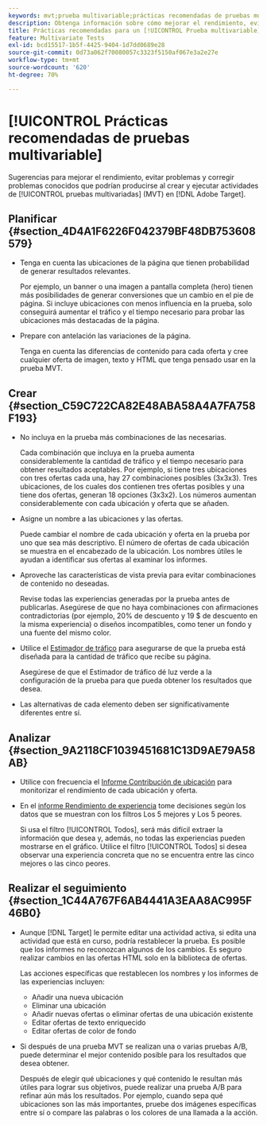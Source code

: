```yaml
---
keywords: mvt;prueba multivariable;prácticas recomendadas de pruebas multivariable;prácticas recomendadas de mvt;combinaciones de mvt;informes de mvt
description: Obtenga información sobre cómo mejorar el rendimiento, evitar problemas y corregir problemas conocidos que podrían producirse al crear y ejecutar [!UICONTROL Prueba multivariable] actividades en [!DNL Adobe Target].
title: Prácticas recomendadas para un [!UICONTROL Prueba multivariable] actividad?
feature: Multivariate Tests
exl-id: bcd15517-1b5f-4425-9404-1d7dd0689e28
source-git-commit: 0d73a062f70080057c3323f5150af067e3a2e27e
workflow-type: tm+mt
source-wordcount: '620'
ht-degree: 70%

---
```


# [!UICONTROL Prácticas recomendadas de pruebas multivariable]

Sugerencias para mejorar el rendimiento, evitar problemas y corregir problemas conocidos que podrían producirse al crear y ejecutar actividades de [!UICONTROL pruebas multivariadas] (MVT) en [!DNL Adobe Target].

## Planificar  {#section_4D4A1F6226F042379BF48DB753608579}

* Tenga en cuenta las ubicaciones de la página que tienen probabilidad de generar resultados relevantes.

  Por ejemplo, un banner o una imagen a pantalla completa (hero) tienen más posibilidades de generar conversiones que un cambio en el pie de página. Si incluye ubicaciones con menos influencia en la prueba, solo conseguirá aumentar el tráfico y el tiempo necesario para probar las ubicaciones más destacadas de la página.
* Prepare con antelación las variaciones de la página.

  Tenga en cuenta las diferencias de contenido para cada oferta y cree cualquier oferta de imagen, texto y HTML que tenga pensado usar en la prueba MVT.

## Crear  {#section_C59C722CA82E48ABA58A4A7FA758F193}

* No incluya en la prueba más combinaciones de las necesarias.

  Cada combinación que incluya en la prueba aumenta considerablemente la cantidad de tráfico y el tiempo necesario para obtener resultados aceptables. Por ejemplo, si tiene tres ubicaciones con tres ofertas cada una, hay 27 combinaciones posibles (3x3x3). Tres ubicaciones, de los cuales dos contienen tres ofertas posibles y una tiene dos ofertas, generan 18 opciones (3x3x2). Los números aumentan considerablemente con cada ubicación y oferta que se añaden.

* Asigne un nombre a las ubicaciones y las ofertas.

  Puede cambiar el nombre de cada ubicación y oferta en la prueba por uno que sea más descriptivo. El número de ofertas de cada ubicación se muestra en el encabezado de la ubicación. Los nombres útiles le ayudan a identificar sus ofertas al examinar los informes.

* Aproveche las características de vista previa para evitar combinaciones de contenido no deseadas.

  Revise todas las experiencias generadas por la prueba antes de publicarlas. Asegúrese de que no haya combinaciones con afirmaciones contradictorias (por ejemplo, 20% de descuento y 19 $ de descuento en la misma experiencia) o diseños incompatibles, como tener un fondo y una fuente del mismo color.

* Utilice el [Estimador de tráfico](/help/main/c-activities/c-multivariate-testing/t-create-multivariate-test/traffic-estimator.md) para asegurarse de que la prueba está diseñada para la cantidad de tráfico que recibe su página.

  Asegúrese de que el Estimador de tráfico dé luz verde a la configuración de la prueba para que pueda obtener los resultados que desea.

* Las alternativas de cada elemento deben ser significativamente diferentes entre sí.

## Analizar  {#section_9A2118CF1039451681C13D9AE79A58AB}

* Utilice con frecuencia el [Informe Contribución de ubicación](/help/main/c-reports/multivariate-test-reports/location-contribution-report.md) para monitorizar el rendimiento de cada ubicación y oferta.
* En el [informe Rendimiento de experiencia](/help/main/c-reports/multivariate-test-reports/experience-performance-report.md) tome decisiones según los datos que se muestran con los filtros Los 5 mejores y Los 5 peores.

  Si usa el filtro [!UICONTROL Todos], será más difícil extraer la información que desea y, además, no todas las experiencias pueden mostrarse en el gráfico. Utilice el filtro [!UICONTROL Todos] si desea observar una experiencia concreta que no se encuentra entre las cinco mejores o las cinco peores.

## Realizar el seguimiento  {#section_1C44A767F6AB4441A3EAA8AC995F46B0}

* Aunque [!DNL Target] le permite editar una actividad activa, si edita una actividad que está en curso, podría restablecer la prueba. Es posible que los informes no reconozcan algunos de los cambios. Es seguro realizar cambios en las ofertas HTML solo en la biblioteca de ofertas.

  Las acciones específicas que restablecen los nombres y los informes de las experiencias incluyen:

   * Añadir una nueva ubicación
   * Eliminar una ubicación
   * Añadir nuevas ofertas o eliminar ofertas de una ubicación existente
   * Editar ofertas de texto enriquecido
   * Editar ofertas de color de fondo

* Si después de una prueba MVT se realizan una o varias pruebas A/B, puede determinar el mejor contenido posible para los resultados que desea obtener.

  Después de elegir qué ubicaciones y qué contenido le resultan más útiles para lograr sus objetivos, puede realizar una prueba A/B para refinar aún más los resultados. Por ejemplo, cuando sepa qué ubicaciones son las más importantes, pruebe dos imágenes específicas entre sí o compare las palabras o los colores de una llamada a la acción.
